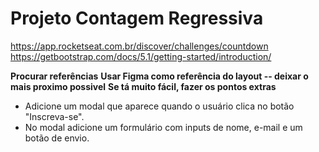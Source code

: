 # Projeto Contagem Regressiva

https://app.rocketseat.com.br/discover/challenges/countdown
https://getbootstrap.com/docs/5.1/getting-started/introduction/

**Procurar referências**
**Usar Figma como referência do layout -- deixar o mais proximo possivel**
**Se tá muito fácil, fazer os pontos extras**

- Adicione um modal que aparece quando o usuário clica no botão "Inscreva-se".
- No modal adicione um formulário com inputs de nome, e-mail e um botão de envio.
